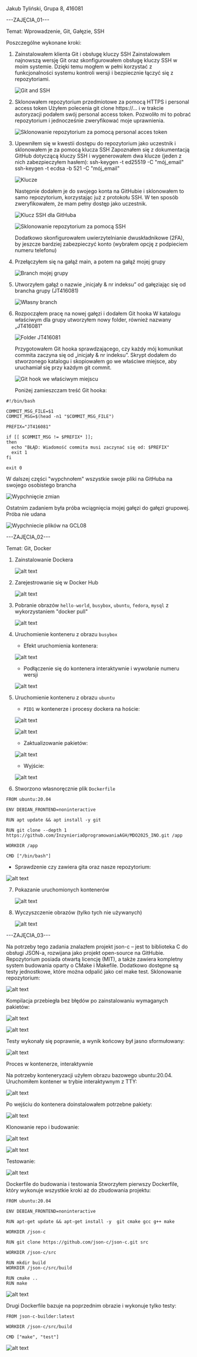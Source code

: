 Jakub Tyliński, Grupa 8, 416081

---ZAJĘCIA_01---

Temat: Wprowadzenie, Git, Gałęzie, SSH

Poszczególne wykonane kroki:
1. Zainstalowałem klienta Git i obsługę kluczy SSH
   Zainstalowałem najnowszą wersję Git oraz skonfigurowałem obsługę kluczy SSH w moim systemie. Dzięki temu mogłem w pełni korzystać z funkcjonalności systemu kontroli wersji i bezpiecznie łączyć się z repozytoriami.

   ![Git and SSH](image1.png)  

2. Sklonowałem repozytorium przedmiotowe za pomocą HTTPS i personal access token
   Użyłem polecenia git clone https://... i w trakcie autoryzacji podałem swój personal access token. Pozwoliło mi to pobrać repozytorium i jednocześnie zweryfikować moje uprawnienia.

   ![Sklonowanie repozytorium za pomocą personal acces token](image2.png)

3. Upewniłem się w kwestii dostępu do repozytorium jako uczestnik i sklonowałem je za pomocą klucza SSH
   Zapoznałem się z dokumentacją GitHub dotyczącą kluczy SSH i wygenerowałem dwa klucze (jeden z nich zabezpieczyłem hasłem):
   ssh-keygen -t ed25519 -C "mój_email"
   ssh-keygen -t ecdsa -b 521 -C "mój_email"

   ![Klucze](image3.png)

   Następnie dodałem je do swojego konta na GitHubie i sklonowałem to samo repozytorium, korzystając już z protokołu SSH. W ten sposób zweryfikowałem, że mam pełny dostęp jako uczestnik.

   ![Klucz SSH dla GitHuba](image4.png)

   ![Sklonowanie repozytorium za pomocą SSH](image5.png)

   Dodatkowo skonfigurowałem uwierzytelnianie dwuskładnikowe (2FA), by jeszcze bardziej zabezpieczyć konto (wybrałem opcję z podpieciem numeru telefonu)
4. Przełączyłem się na gałąź main, a potem na gałąź mojej grupy

   ![Branch mojej grupy](image6.png)

5. Utworzyłem gałąź o nazwie „inicjały & nr indeksu” od gałęziając się od brancha grupy (JT416081)

   ![Własny branch](image7.png)

6. Rozpocząłem pracę na nowej gałęzi i dodałem Git hooka
   W katalogu właściwym dla grupy utworzyłem nowy folder, również nazwany „JT416081"

   ![Folder JT416081](image8.png)

   Przygotowałem Git hooka  sprawdzającego, czy każdy mój komunikat commita zaczyna się od „inicjały & nr indeksu”. Skrypt dodałem do stworzonego katalogu i skopiowałem go we właściwe miejsce, aby uruchamiał się przy każdym git commit.

   ![Git hook we właściwym miejscu](image9.png)

   Poniżej zamieszczam treść Git hooka:

```
#!/bin/bash

COMMIT_MSG_FILE=$1
COMMIT_MSG=$(head -n1 "$COMMIT_MSG_FILE")

PREFIX="JT416081"   

if [[ $COMMIT_MSG != $PREFIX* ]]; 
then
  echo "BŁĄD: Wiadomość commita musi zaczynać się od: $PREFIX"
  exit 1
fi

exit 0
```
   W dalszej części "wypchnołem" wszystkie swoje pliki na GitHuba na swojego osobistego brancha

   ![Wypchnięcie zmian](image10.png)

   Ostatnim zadaniem była próba wciągnięcia mojej gałęzi do gałęzi grupowej. Próba nie udana

   ![Wypchniecie plików na GCL08](image11.png)


---ZAJĘCIA_02---

Temat: Git, Docker

1. Zainstalowanie Dockera

   ![alt text](image12.png)

2. Zarejestrowanie się w Docker Hub

   ![alt text](image13.png)

3. Pobranie obrazów `hello-world`, `busybox`, `ubuntu`, `fedora`, `mysql` z wykorzystaniem "docker pull"

   ![alt text](image14.png)

4. Uruchomienie konteneru z obrazu `busybox`
   - Efekt uruchomienia kontenera:

   ![alt text](image15.png)

   - Podłączenie się do kontenera interaktywnie i wywołanie numeru wersji

   ![alt text](image16.png)

5. Uruchomienie konteneru z obrazu `ubuntu`

   - `PID1` w kontenerze i procesy dockera na hoście:

   ![alt text](image17.png)

   ![alt text](image18.png)

   - Zaktualizowanie pakietów:

   ![alt text](image19.png)

   - Wyjście:

   ![alt text](image20.png)

6. Stworzono własnoręcznie plik `Dockerfile` 

```
FROM ubuntu:20.04

ENV DEBIAN_FRONTEND=noninteractive

RUN apt update && apt install -y git

RUN git clone --depth 1 https://github.com/InzynieriaOprogramowaniaAGH/MDO2025_INO.git /app

WORKDIR /app

CMD ["/bin/bash"]
```

   - Sprawdzenie czy zawiera gita oraz nasze repozytorium:

   ![alt text](image21.png)

7. Pokazanie uruchomionych kontenerów

   ![alt text](image22.png)

8. Wyczyszczenie obrazów (tylko tych nie używanych)

   ![alt text](image23.png)

---ZAJĘCIA_03---

Na potrzeby tego zadania znalazłem projekt json-c – jest to biblioteka C do obsługi JSON-a, rozwijana jako projekt open-source na GitHubie.
Repozytorium posiada otwartą licencję (MIT), a także zawiera kompletny system budowania oparty o CMake i Makefile. Dodatkowo dostępne są testy jednostkowe, które można odpalić jako cel make test.
Sklonowanie repozytorium:

   ![alt text](image24.png)

Kompilacja przebiegła bez błędów po zainstalowaniu wymaganych pakietów:

   ![alt text](image25.png)

   ![alt text](image26.png)

Testy wykonały się poprawnie, a wynik końcowy był jasno sformułowany:

   ![alt text](image27.png)

Proces w kontenerze, interaktywnie

Na potrzeby konteneryzacji użyłem obrazu bazowego ubuntu:20.04. Uruchomiłem kontener w trybie interaktywnym z TTY:

   ![alt text](image28.png)

Po wejściu do kontenera doinstalowałem potrzebne pakiety:

   ![alt text](image29.png)

Klonowanie repo i budowanie:

   ![alt text](image30.png)

   ![alt text](image31.png)

Testowanie:

   ![alt text](image32.png)

Dockerfile do budowania i testowania
Stworzyłem pierwszy Dockerfile, który wykonuje wszystkie kroki aż do zbudowania projektu:

```
FROM ubuntu:20.04

ENV DEBIAN_FRONTEND=noninteractive

RUN apt-get update && apt-get install -y  git cmake gcc g++ make

WORKDIR /json-c

RUN git clone https://github.com/json-c/json-c.git src

WORKDIR /json-c/src

RUN mkdir build
WORKDIR /json-c/src/build

RUN cmake ..
RUN make
```

   ![alt text](image33.png)


Drugi Dockerfile bazuje na poprzednim obrazie i wykonuje tylko testy:

```
FROM json-c-builder:latest

WORKDIR /json-c/src/build

CMD ["make", "test"]
```

   ![alt text](image34.png)